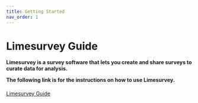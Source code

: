 ```yaml
---
title: Getting Started
nav_order: 1
---
```


# Limesurvey Guide

**Limesurvey is a survey software that lets you create and share surveys to curate data for analysis.**

**The following link is for the instructions on how to use Limesurvey.**

<div class="button-container" style="display: flex; align-items: center;margin-top: 20px;">
   <div class="arrow-container">
      <div class="button green">
         <a href="https://jkaminsky2.github.io/Limesurvey_Guide/limesurvey_guide.html">Limesurvey Guide</a>
      </div>
   </div>
</div>
